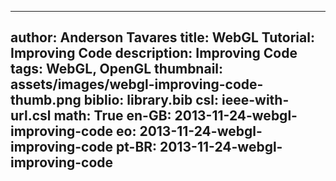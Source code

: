 ------------------------------
author: Anderson Tavares
title: WebGL Tutorial: Improving Code
description: Improving Code
tags: WebGL, OpenGL
thumbnail: assets/images/webgl-improving-code-thumb.png
biblio: library.bib
csl: ieee-with-url.csl
math: True
en-GB: 2013-11-24-webgl-improving-code
eo: 2013-11-24-webgl-improving-code
pt-BR: 2013-11-24-webgl-improving-code
------------------------------
